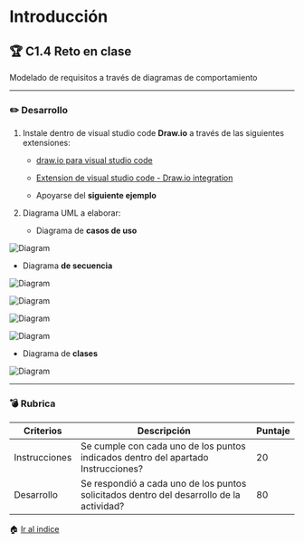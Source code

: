 # Introducción

## :trophy: C1.4 Reto en clase

Modelado de requisitos a través de diagramas de comportamiento

___

### :pencil2: Desarrollo

1. Instale dentro de visual studio code **Draw.io** a través de las siguientes extensiones:

   - [draw.io para visual studio code](https://marketplace.visualstudio.com/items?itemName=hediet.vscode-drawio)

   - [Extension de visual studio code - Draw.io integration](https://www.youtube.com/watch?v=Y47ZlxoDWNI)

   - Apoyarse del **siguiente ejemplo**
      
     

2. Diagrama UML a elaborar:
   + Diagrama de **casos de uso**
   
![Diagram](https://raw.githubusercontent.com/Eduardo17tec/AnalisisAvanzadoDeSoftware/main/Diagrams/C1.4_CasoDeUso.png)

   + Diagrama **de secuencia**

![Diagram](https://raw.githubusercontent.com/Eduardo17tec/AnalisisAvanzadoDeSoftware/main/Diagrams/C1.4_DSecuenciaAdministrador.png)

![Diagram](https://raw.githubusercontent.com/Eduardo17tec/AnalisisAvanzadoDeSoftware/main/Diagrams/C1.4_DSecuenciaCliente.png)

![Diagram](https://raw.githubusercontent.com/Eduardo17tec/AnalisisAvanzadoDeSoftware/main/Diagrams/C1.4_DSecuenciaDocente.png)

![Diagram](https://raw.githubusercontent.com/Eduardo17tec/AnalisisAvanzadoDeSoftware/main/Diagrams/C1.4_DSecuenciaEncargado.png)
   
   + Diagrama de **clases**
   
![Diagram](https://raw.githubusercontent.com/Eduardo17tec/AnalisisAvanzadoDeSoftware/main/Diagrams/C1.4_Clases.png)
___

### :bomb: Rubrica

| Criterios     | Descripción                                                                                  | Puntaje |
| ------------- | -------------------------------------------------------------------------------------------- | ------- |
| Instrucciones | Se cumple con cada uno de los puntos indicados dentro del apartado Instrucciones?            | 20 |
| Desarrollo    | Se respondió a cada uno de los puntos solicitados dentro del desarrollo de la actividad?     | 80      |


:house: [Ir al indice](https://github.com/Eduardo17tec/AnalisisAvanzadoDeSoftware)
